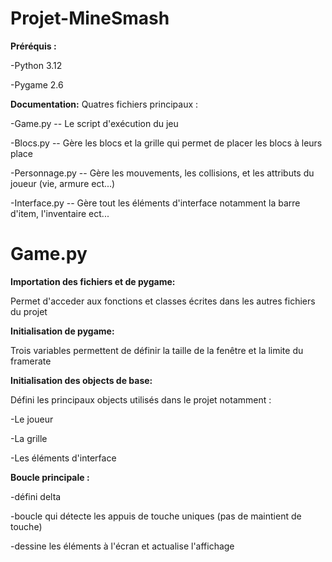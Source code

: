 # Projet-MineSmash

**Préréquis :**

  -Python 3.12
  
  -Pygame 2.6

**Documentation:**
  Quatres fichiers principaux :
  
  -Game.py -- Le script d'exécution du jeu
  
  -Blocs.py -- Gère les blocs et la grille qui permet de placer les blocs à leurs place

  -Personnage.py -- Gère les mouvements, les collisions, et les attributs du joueur (vie, armure ect...)

  -Interface.py -- Gère tout les éléments d'interface notamment la barre d'item, l'inventaire ect...

# Game.py

  **Importation des fichiers et de pygame:**
  
  Permet d'acceder aux fonctions et classes écrites dans les autres fichiers du projet
    
  **Initialisation de pygame:**

  Trois variables permettent de définir la taille de la fenêtre et la limite du framerate

  **Initialisation des objects de base:**

  Défini les principaux objects utilisés dans le projet notamment :

  -Le joueur

  -La grille 

  -Les éléments d'interface

  **Boucle principale :**

  -défini delta 

  -boucle qui détecte les appuis de touche uniques (pas de maintient de touche)

  -dessine les éléments à l'écran et actualise l'affichage

  
